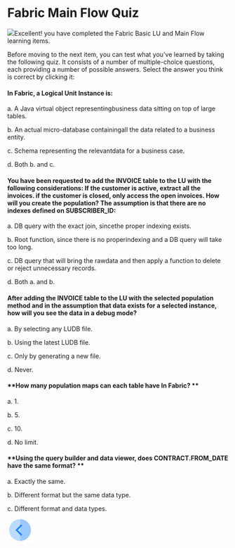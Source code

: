 # Fabric Main Flow Quiz

![](/images/Quiz.png)Excellent! you have completed the Fabric Basic LU and Main Flow learning items.

 

Before moving to the next item, you can test what you've learned by taking the following quiz. It consists of a number of multiple-choice questions, each providing a number of possible answers. Select the answer you think is correct by clicking it:

 

####  In Fabric, a Logical Unit Instance is:

a.     A Java virtual object representingbusiness data sitting on top of large tables. 

b.     An actual micro-database containingall the data related to a business entity. 

c.     Schema representing the relevantdata for a business case.

d.     Both b. and c. 

#### **You have been requested to add the INVOICE table to the LU with the following considerations: If the customer is active, extract all the invoices. if the customer is closed, only access the open invoices. How will you create the population? The assumption is that there are no indexes defined on SUBSCRIBER_ID:**

a.     DB query with the exact join, sincethe proper indexing exists.

b.     Root function, since there is no properindexing and a DB query will take too long.

c.     DB query that will bring the rawdata and then apply a function to delete or reject unnecessary records.

d.     Both a. and b.

 

#### **After adding the INVOICE table to the LU with the selected population method and in the assumption that data exists for a selected instance, how will you see the data in a debug mode**?

a.     By selecting any LUDB file.

b.     Using the latest LUDB file.

c.     Only by generating a new file.

d.     Never.

#### **How many population maps can each table have In Fabric? **

a.    1.

b.    5.

c.    10.

d.    No limit. 

#### **Using the query builder and data viewer, does CONTRACT.FROM_DATE have the same format? **

a.     Exactly the same.

b.     Different format but the same data type.

c.     Different format and data types.



 [![Previous](/articles/images/Previous.png)](/academy/03_fabric_basic_LU/07_fabric_deployment.md)